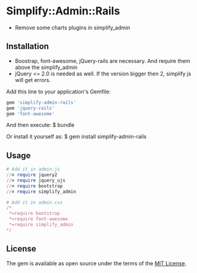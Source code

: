 # Simplify::Admin::Rails
- Remove some charts plugins in simplify\_admin

## Installation
- Boostrap, font-awesome, jQuery-rails are necessary. And require them above the simplify\_admin
- jQuery <= 2.0 is needed as well. If the version bigger then 2, simplify js will get errors.

Add this line to your application's Gemfile:

```ruby
gem 'simplify-admin-rails'
gem 'jquery-rails'
gem 'font-awesome'
```

And then execute:
    $ bundle

Or install it yourself as:
    $ gem install simplify-admin-rails

## Usage
```ruby
# Add it in admin.js
//= require jquery2
//= require jquery_ujs
//= require bootstrap
//= require simplify_admin

# Add it in admin.css
/*
 *=require bootstrap
 *=require font-awesome
 *=require simplify_admin
*/
```

## License
The gem is available as open source under the terms of the [MIT License](http://opensource.org/licenses/MIT).

